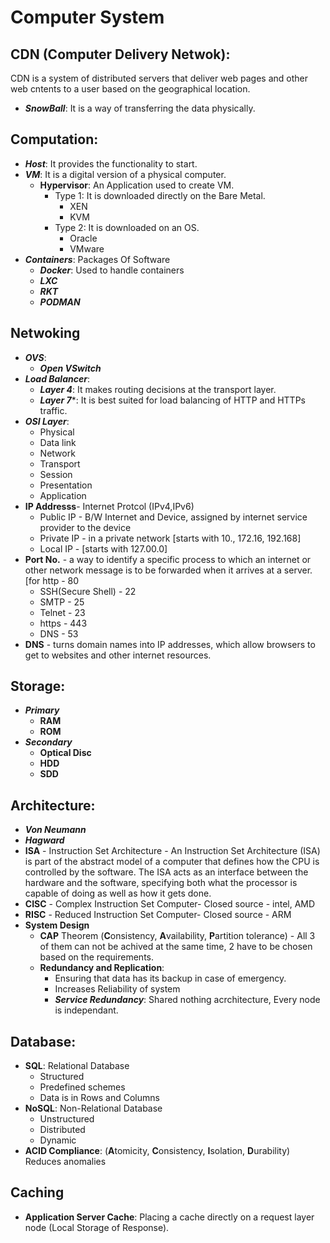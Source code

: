 # Computer System
## CDN (Computer Delivery Netwok):
CDN is a system of distributed servers that deliver web pages and other web cntents to a user based on the geographical location.
- ***SnowBall***: 
    It is a way of transferring the data physically.
## Computation:
- ***Host***:
    It provides the functionality to start.
- ***VM***:
    It is a digital version of a physical computer.
    - **Hypervisor**: An Application used to create VM.
         - Type 1: It is downloaded directly on the Bare Metal.
              - XEN
              - KVM
         - Type 2: It is downloaded on an OS.
              - Oracle
              - VMware
- ***Containers***:
    Packages Of Software
    - ***Docker***: Used to handle containers
    - ***LXC***
    - ***RKT***
    - ***PODMAN***
## Netwoking
- ***OVS***:
    - ***Open VSwitch***
- ***Load Balancer***:
    - ***Layer 4***: It makes routing decisions at the transport layer.
    - ***Layer 7****: It is best suited for load balancing of HTTP and HTTPs traffic.   
- ***OSI Layer***:
    - Physical
    - Data link
    - Network
    - Transport
    - Session
    - Presentation
    - Application
- **IP Addresss**- Internet Protcol (IPv4,IPv6) 
  - Public IP - B/W Internet and Device, assigned by internet service provider to the device 
  - Private IP - in a private network [starts with 10., 172.16, 192.168] 
  - Local IP - [starts with 127.00.0]
- **Port No.** - a way to identify a specific process to which an internet or other network message is to be forwarded when it arrives at a server.[for http - 80 
  - SSH(Secure Shell) - 22 
  - SMTP - 25   
  - Telnet - 23 
  - https - 443 
  - DNS - 53
- **DNS** - turns domain names into IP addresses, which allow browsers to get to websites and other internet resources.  
## Storage: 
- ***Primary***
  - **RAM**
  - **ROM**
- ***Secondary***
  - **Optical Disc**
  - **HDD**
  - **SDD** 
## Architecture:
- ***Von Neumann***
- ***Hagward***
- **ISA** - Instruction Set Architecture - An Instruction Set Architecture (ISA) is part of the abstract model of a computer that defines how the CPU is controlled by the software. The ISA acts as an interface between the hardware and the software, specifying both what the processor is capable of doing as well as how it gets done.
- **CISC** - Complex Instruction Set Computer- Closed source - intel, AMD 
- **RISC** - Reduced Instruction Set Computer- Closed source - ARM
- **System Design**
  - **CAP** Theorem (**C**onsistency, **A**vailability, **P**artition tolerance) - All 3 of them can not be achived at the same time, 2 have to be chosen based on the requirements.
  - **Redundancy and Replication**:
    - Ensuring that data has its backup in case of emergency.
    - Increases Reliability of system
    - ***Service Redundancy***: Shared nothing acrchitecture, Every node is independant.  
## Database:
- **SQL**: Relational Database
  - Structured
  - Predefined schemes
  - Data is in Rows and Columns
- **NoSQL**: Non-Relational Database
  - Unstructured
  - Distributed
  - Dynamic 
- **ACID Compliance**: (**A**tomicity, **C**onsistency, **I**solation, **D**urability) Reduces anomalies
## Caching
- **Application Server Cache**: Placing a cache directly on a request layer node (Local Storage of Response).
